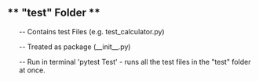 <h2>
** "test" Folder **
</h1>  
<ul>
  -- Contains test Files (e.g. test_calculator.py)
  </ul>
  <ul>
  -- Treated as package (__init__.py)
  </ul>
  <ul>
  -- Run in terminal 'pytest Test' - runs all the test files in the "test" folder at once.
</ul>

